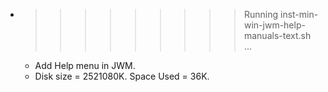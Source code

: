 * >>>>>>>>> Running inst-min-win-jwm-help-manuals-text.sh ...
  * Add Help menu in JWM.
  * Disk size = 2521080K. Space Used = 36K.

